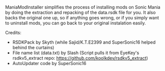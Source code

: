 ManiaModInstaller simplifies the process of installing mods on Sonic Mania by doing the extraction and repacking
of the data.rsdk file for you. It also backs the original one up, so if anything goes wrong, or if you simply want to uninstall mods,  you can go back to your original instalation easily.


Credits:
- RSDKPack by Skyth (while Sajid/K.T.E2399 and SuperSonic16 helped behind the curtains)
- File name list (data.txt) by Slash (Script pulls it from EyeKey's rsdkv5_extract repo: https://github.com/koolkdev/rsdkv5_extract)
- AutoUpdater code by SuperSonic16
